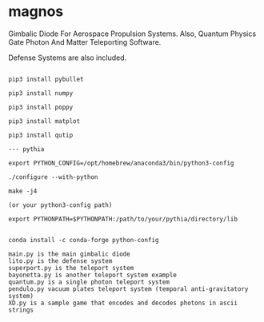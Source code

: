 # magnos
Gimbalic Diode For Aerospace Propulsion Systems. Also, Quantum Physics Gate Photon And Matter Teleporting Software.

Defense Systems are also included.

```pip3 install pygame

pip3 install pybullet

pip3 install numpy

pip3 install poppy

pip3 install matplot

pip3 install qutip

--- pythia

export PYTHON_CONFIG=/opt/homebrew/anaconda3/bin/python3-config 

./configure --with-python

make -j4

(or your python3-config path)

export PYTHONPATH=$PYTHONPATH:/path/to/your/pythia/directory/lib


conda install -c conda-forge python-config       

main.py is the main gimbalic diode
lito.py is the defense system
superport.py is the teleport system
bayonetta.py is another teleport system example
quantum.py is a single photon teleport system
pendulo.py vacuum plates teleport system (temporal anti-gravitatory system)
XD.py is a sample game that encodes and decodes photons in ascii strings
